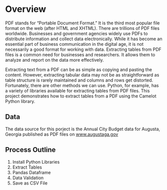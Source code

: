 # Overview
PDF stands for “Portable Document Format.” It is the third most popular file format on the web (after HTML and XHTML). There are trillions of PDF files worldwide. Businesses and government agencies widely use PDFs to distribute information and collect data electronically. While it has become an essential part of business communication in the digital age, it is not necessarily a good format for working with data. Extracting tables from PDF files is a common need for businesses and researchers. It allows them to analyze and report on the data more effectively.

Extracting text from a PDF can be as simple as copying and pasting the content. However, extracting tabular data may not be as straightforward as table structure is rarely maintained and columns and rows get distorted. Fortunately, there are other methods we can use. Python, for example, has a variety of libraries available for extracting tables from PDF files. This project demonstrates how to extract tables from a PDF using the Camelot Python library.
## Data
The data source for this porject is the Annual City Budget data for Augusta, Georgia published as PDF files on www.augustaga.gov
## Process Outline
1. Install Python Libraries
2. Extract Tables
3. Pandas Dataframe
4. Data Validation
5. Save as CSV File

